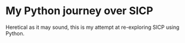 # My Python journey over SICP

Heretical as it may sound, this is my attempt at re-exploring SICP using Python.
